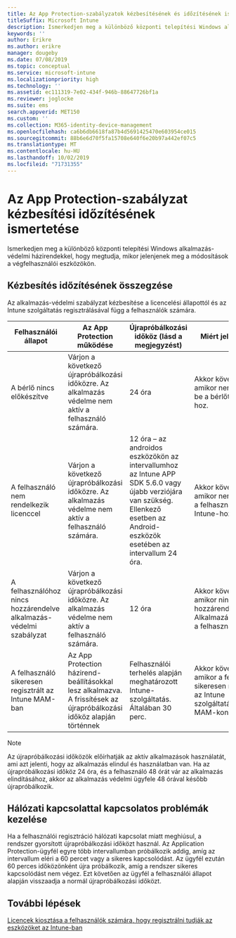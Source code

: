 ```yaml
---
title: Az App Protection-szabályzatok kézbesítésének és időzítésének ismertetése
titleSuffix: Microsoft Intune
description: Ismerkedjen meg a különböző központi telepítési Windows alkalmazás-védelmi házirendekkel, hogy megtudja, mikor kell megjelenniük a végfelhasználói eszközökön.
keywords: ''
author: Erikre
ms.author: erikre
manager: dougeby
ms.date: 07/08/2019
ms.topic: conceptual
ms.service: microsoft-intune
ms.localizationpriority: high
ms.technology: ''
ms.assetid: ec111319-7e02-434f-946b-88647726bf1a
ms.reviewer: joglocke
ms.suite: ems
search.appverid: MET150
ms.custom: ''
ms.collection: M365-identity-device-management
ms.openlocfilehash: ca6b6db6618fa87b4d5691425470e603954ce015
ms.sourcegitcommit: 88b6e6d70f5fa15708e640f6e20b97a442ef07c5
ms.translationtype: MT
ms.contentlocale: hu-HU
ms.lasthandoff: 10/02/2019
ms.locfileid: "71731355"
---
```

# <a name="understand-app-protection-policy-delivery-timing"></a>Az App Protection-szabályzat kézbesítési időzítésének ismertetése

Ismerkedjen meg a különböző központi telepítési Windows alkalmazás-védelmi házirendekkel, hogy megtudja, mikor jelenjenek meg a módosítások a végfelhasználói eszközökön.

## <a name="delivery-timing-summary"></a>Kézbesítés időzítésének összegzése

Az alkalmazás-védelmi szabályzat kézbesítése a licencelési állapottól és az Intune szolgáltatás regisztrálásával függ a felhasználók számára.  

|    Felhasználói állapot    |    Az App Protection működése     |    Újrapróbálkozási időköz (lásd a megjegyzést)    |    Miért jelentkezik?    |
|-----------------------------------------------------|-------------------------------------------------------------------------------------------------|--------------------------------------------------------------------------------------|-----------------------------------------------------------------------------------------------------------|
|    A bérlő nincs előkészítve    |    Várjon a következő újrapróbálkozási időközre.  Az alkalmazás védelme nem aktív a felhasználó számára.    |    24 óra    |    Akkor következik be, amikor nem állította be a bérlőt az Intune-hoz.    |
|    A felhasználó nem rendelkezik licenccel     |    Várjon a következő újrapróbálkozási időközre.  Az alkalmazás védelme nem aktív a felhasználó számára.     |    12 óra – az androidos eszközökön az intervallumhoz az Intune APP SDK 5.6.0 vagy újabb verziójára van szükség. Ellenkező esetben az Android-eszközök esetében az intervallum 24 óra.   |    Akkor következik be, amikor nem licencelte a felhasználót az Intune-hoz.    |
|    A felhasználóhoz nincs hozzárendelve alkalmazás-védelmi szabályzat    |    Várjon a következő újrapróbálkozási időközre.  Az alkalmazás védelme nem aktív a felhasználó számára.    |    12 óra        |    Akkor következik be, amikor nincs hozzárendelve az Alkalmazásbeállítások a felhasználóhoz.    |
|    A felhasználó sikeresen regisztrált az Intune MAM-ban    |    Az App Protection házirend-beállításokkal lesz alkalmazva.    A frissítések az újrapróbálkozási időköz alapján történnek    |    Felhasználói terhelés alapján meghatározott Intune-szolgáltatás.    Általában 30 perc.     |    Akkor következik be, amikor a felhasználó sikeresen regisztrálta az Intune szolgáltatásban a MAM-konfigurációt.    |

> [!NOTE]
> Az újrapróbálkozási időközök előírhatják az aktív alkalmazások használatát, ami azt jelenti, hogy az alkalmazás elindul és használatban van.  Ha az újrapróbálkozási időköz 24 óra, és a felhasználó 48 órát vár az alkalmazás elindításához, akkor az alkalmazás védelmi ügyfele 48 órával később újrapróbálkozik.

## <a name="handling-network-connectivity-issues"></a>Hálózati kapcsolattal kapcsolatos problémák kezelése

Ha a felhasználói regisztráció hálózati kapcsolat miatt meghiúsul, a rendszer gyorsított újrapróbálkozási időközt használ.  Az Application Protection-ügyfél egyre több intervallumban próbálkozik addig, amíg az intervallum eléri a 60 percet vagy a sikeres kapcsolódást.  Az ügyfél ezután 60 perces időközönként újra próbálkozik, amíg a rendszer sikeres kapcsolódást nem végez. Ezt követően az ügyfél a felhasználói állapot alapján visszaadja a normál újrapróbálkozási időközt.

## <a name="next-steps"></a>További lépések

[Licencek kiosztása a felhasználók számára, hogy regisztrálni tudják az eszközöket az Intune-ban](../fundamentals/licenses-assign.md)

